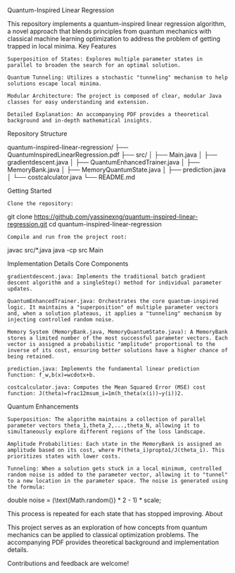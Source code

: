 Quantum-Inspired Linear Regression

This repository implements a quantum-inspired linear regression algorithm, a novel approach that blends principles from quantum mechanics with classical machine learning optimization to address the problem of getting trapped in local minima.
Key Features

    Superposition of States: Explores multiple parameter states in parallel to broaden the search for an optimal solution.

    Quantum Tunneling: Utilizes a stochastic "tunneling" mechanism to help solutions escape local minima.

    Modular Architecture: The project is composed of clear, modular Java classes for easy understanding and extension.

    Detailed Explanation: An accompanying PDF provides a theoretical background and in-depth mathematical insights.

Repository Structure

quantum-inspired-linear-regression/
├── QuantumInspiredLinearRegression.pdf
├── src/
│   ├── Main.java
│   ├── gradientdescent.java
│   ├── QuantumEnhancedTrainer.java
│   ├── MemoryBank.java
│   ├── MemoryQuantumState.java
│   ├── prediction.java
│   └── costcalculator.java
└── README.md

Getting Started

    Clone the repository:

git clone https://github.com/yassinexng/quantum-inspired-linear-regression.git
cd quantum-inspired-linear-regression

    Compile and run from the project root:

javac src/*.java
java -cp src Main

Implementation Details
Core Components

    gradientdescent.java: Implements the traditional batch gradient descent algorithm and a singleStep() method for individual parameter updates.

    QuantumEnhancedTrainer.java: Orchestrates the core quantum-inspired logic. It maintains a "superposition" of multiple parameter vectors and, when a solution plateaus, it applies a "tunneling" mechanism by injecting controlled random noise.

    Memory System (MemoryBank.java, MemoryQuantumState.java): A MemoryBank stores a limited number of the most successful parameter vectors. Each vector is assigned a probabilistic "amplitude" proportional to the inverse of its cost, ensuring better solutions have a higher chance of being retained.

    prediction.java: Implements the fundamental linear prediction function: f_w,b(x)=wcdotx+b.

    costcalculator.java: Computes the Mean Squared Error (MSE) cost function: J(theta)=frac12msum_i=1m(h_theta(x(i))−y(i))2.

Quantum Enhancements

    Superposition: The algorithm maintains a collection of parallel parameter vectors theta_1,theta_2,...,theta_N, allowing it to simultaneously explore different regions of the loss landscape.

    Amplitude Probabilities: Each state in the MemoryBank is assigned an amplitude based on its cost, where P(theta_i)propto1/J(theta_i). This prioritizes states with lower costs.

    Tunneling: When a solution gets stuck in a local minimum, controlled random noise is added to the parameter vector, allowing it to "tunnel" to a new location in the parameter space. The noise is generated using the formula:

double noise = (\text{Math.random()} * 2 - 1) * scale;

This process is repeated for each state that has stopped improving.
About

This project serves as an exploration of how concepts from quantum mechanics can be applied to classical optimization problems. The accompanying PDF provides theoretical background and implementation details.

Contributions and feedback are welcome!
